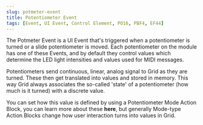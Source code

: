 ```yaml
---
slug: potmeter-event
title: Potentiometer Event
tags: [Event, UI Event, Control Element, PO16, PBF4, EF44]
---
```


The Potmeter Event is a UI Event that's triggered when a potentiometer is turned or a slide potentiometer is moved. Each potentiometer on the module has one of these Events, and by default they control values which determine the LED light intensities and values used for MIDI messages.

Potentiometers send continuous, linear, analog signal to Grid as they are turned. These then get translated into values and stored in memory. This way Grid always associates the so-called 'state' of a potentiometer (how much is it turned) with a discrete value.

You can set how this value is defined by using a Potentiometer Mode Action Block, you can learn more about these **here**, but generally Mode-type Action Blocks change how user interaction turns into values in Grid.